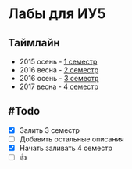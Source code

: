 # Лабы для ИУ5
## Таймлайн
* 2015 осень - [1 семестр](https://github.com/bestK1ngArthur/IU5/tree/master/1%20семестр/)
* 2016 весна - [2 семестр](https://github.com/bestK1ngArthur/IU5/tree/master/2%20семестр/)
* 2016 осень - [3 семестр](https://github.com/bestK1ngArthur/IU5/tree/master/3%20семестр/)
* 2017 весна - [4 семестр](https://github.com/bestK1ngArthur/IU5/tree/master/4%20семестр/)

## #Todo
- [x] Залить 3 семестр
- [ ] Добавить остальные описания
- [x] Начать заливать 4 семестр
- [ ] :+1:
